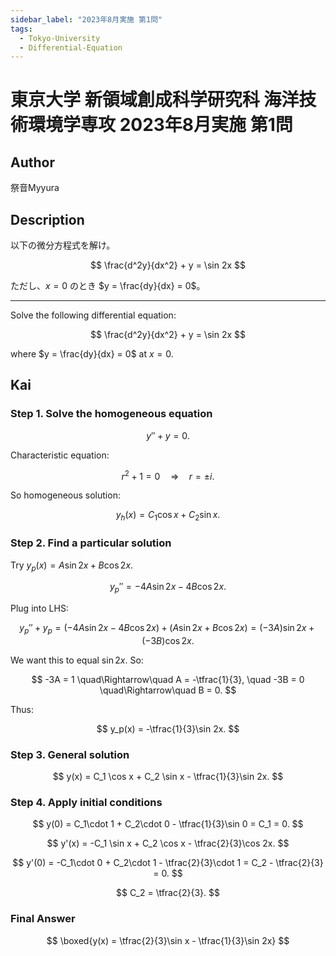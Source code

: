 ```yaml
---
sidebar_label: "2023年8月実施 第1問"
tags:
  - Tokyo-University
  - Differential-Equation
---
```

# 東京大学 新領域創成科学研究科 海洋技術環境学専攻 2023年8月実施 第1問

## **Author**
祭音Myyura

## **Description**
以下の微分⽅程式を解け。 

$$
\frac{d^2y}{dx^2} + y = \sin 2x
$$

ただし、$x = 0$ のとき $y = \frac{dy}{dx} = 0$。

---

Solve the following differential equation: 

$$
\frac{d^2y}{dx^2} + y = \sin 2x
$$

where $y = \frac{dy}{dx} = 0$ at $x = 0$.

## **Kai**
### Step 1. Solve the homogeneous equation

$$
y'' + y = 0.
$$

Characteristic equation:

$$
r^2+1=0 \quad\Rightarrow\quad r=\pm i.
$$

So homogeneous solution:

$$
y_h(x) = C_1 \cos x + C_2 \sin x.
$$

### Step 2. Find a particular solution

Try $y_p(x) = A\sin 2x + B\cos 2x.$

$$
y_p'' = -4A\sin 2x -4B\cos 2x.
$$

Plug into LHS:

$$
y_p'' + y_p = (-4A\sin 2x -4B\cos 2x) + (A\sin 2x + B\cos 2x) = (-3A)\sin 2x + (-3B)\cos 2x.
$$

We want this to equal $\sin 2x$.
So:

$$
-3A = 1 \quad\Rightarrow\quad A = -\tfrac{1}{3}, \quad
-3B = 0 \quad\Rightarrow\quad B = 0.
$$

Thus:

$$
y_p(x) = -\tfrac{1}{3}\sin 2x.
$$

### Step 3. General solution

$$
y(x) = C_1 \cos x + C_2 \sin x - \tfrac{1}{3}\sin 2x.
$$

### Step 4. Apply initial conditions

$$
y(0) = C_1\cdot 1 + C_2\cdot 0 - \tfrac{1}{3}\sin 0 = C_1 = 0.
$$

$$
y'(x) = -C_1 \sin x + C_2 \cos x - \tfrac{2}{3}\cos 2x.
$$

$$
y'(0) = -C_1\cdot 0 + C_2\cdot 1 - \tfrac{2}{3}\cdot 1 = C_2 - \tfrac{2}{3} = 0.
$$

$$
C_2 = \tfrac{2}{3}.
$$

### Final Answer

$$
\boxed{y(x) = \tfrac{2}{3}\sin x - \tfrac{1}{3}\sin 2x}
$$
